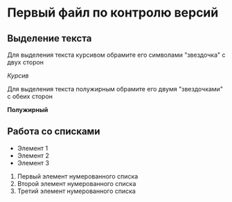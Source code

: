# Первый файл по контролю версий

## Выделение текста

Для выделения текста курсивом обрамите его символами "звездочка" с двух сторон

*Курсив*

Для выделения текста полужирным обрамите его двумя "звездочками" с обеих сторон

**Полужирный**

## Работа со списками


* Элемент 1
* Элемент 2
* Элемент 3


1. Первый элемент нумерованного списка
2. Второй элемент нумерованного списка
3. Третий элемент нумерованного списка


